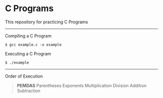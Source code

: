 C Programs
=====================

This repository for practicing C Programs

----------

Compiling a C Program

    $ gcc example.c -o example

Executing a C Program

    $ ./example

----------

Order of Execution

> **PEMDAS**  Parentheses Exponents Multiplication Division Addition Subtraction 



